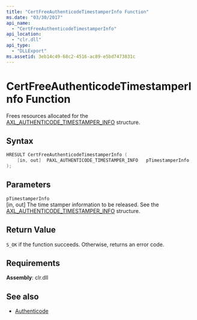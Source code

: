 ```yaml
---
title: "CertFreeAuthenticodeTimestamperInfo Function"
ms.date: "03/30/2017"
api_name:
  - "CertFreeAuthenticodeTimestamperInfo"
api_location:
  - "clr.dll"
api_type:
  - "DLLExport"
ms.assetid: 3eb14c49-68c2-4516-ac89-e5bd7473831c
---
```

# CertFreeAuthenticodeTimestamperInfo Function

Frees resources allocated for the [AXL_AUTHENTICODE_TIMESTAMPER_INFO](axl-authenticode-timestamper-info-structure.md) structure.

## Syntax

```cpp
HRESULT CertFreeAuthenticodeTimestamperInfo (
    [in, out]  PAXL_AUTHENTICODE_TIMESTAMPER_INFO   pTimestamperInfo
);
```

## Parameters

 `pTimestamperInfo`\
 [in, out] The time stamper information to be released. See the [AXL_AUTHENTICODE_TIMESTAMPER_INFO](axl-authenticode-timestamper-info-structure.md) structure.

## Return Value

 `S_OK` if the function succeeds. Otherwise, returns an error code.

## Requirements

**Assembly**: clr.dll

## See also

- [Authenticode](index.md)
